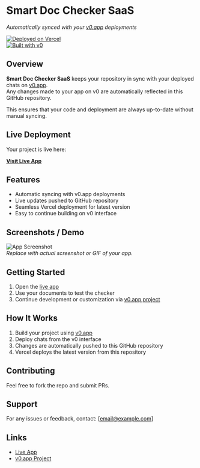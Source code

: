 # Smart Doc Checker SaaS

*Automatically synced with your [v0.app](https://v0.app) deployments*

[![Deployed on Vercel](https://img.shields.io/badge/Deployed%20on-Vercel-black?style=for-the-badge&logo=vercel)](https://vercel.com/goutham-kumars-projects/v0-smart-doc-checker-saa-s)  
[![Built with v0](https://img.shields.io/badge/Built%20with-v0.app-black?style=for-the-badge)](https://v0.app/chat/projects/v1OjsIQK4nJ)  

## Overview

**Smart Doc Checker SaaS** keeps your repository in sync with your deployed chats on [v0.app](https://v0.app).  
Any changes made to your app on v0 are automatically reflected in this GitHub repository.  

This ensures that your code and deployment are always up-to-date without manual syncing.  

## Live Deployment

Your project is live here:  

**[Visit Live App](https://vercel.com/goutham-kumars-projects/v0-smart-doc-checker-saa-s)**  

## Features

- Automatic syncing with v0.app deployments  
- Live updates pushed to GitHub repository  
- Seamless Vercel deployment for latest version  
- Easy to continue building on v0 interface  

## Screenshots / Demo

![App Screenshot](link-to-screenshot.png)  
*Replace with actual screenshot or GIF of your app.*

## Getting Started

1. Open the [live app](https://vercel.com/goutham-kumars-projects/v0-smart-doc-checker-saa-s)  
2. Use your documents to test the checker  
3. Continue development or customization via [v0.app project](https://v0.app/chat/projects/v1OjsIQK4nJ)  

## How It Works

1. Build your project using [v0.app](https://v0.app)  
2. Deploy chats from the v0 interface  
3. Changes are automatically pushed to this GitHub repository  
4. Vercel deploys the latest version from this repository  

## Contributing

Feel free to fork the repo and submit PRs. 

## Support

For any issues or feedback, contact: [email@example.com]  

## Links

- [Live App](https://vercel.com/goutham-kumars-projects/v0-smart-doc-checker-saa-s)  
- [v0.app Project](https://v0.app/chat/projects/v1OjsIQK4nJ)

